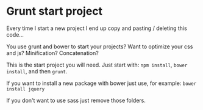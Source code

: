 # Grunt start project

Every time I start a new project I end up copy and pasting / deleting this code...


You use grunt and bower to start your projects?
Want to optimize your css and js? Minification? Concatenation?

This is the start project you will need. Just start with:
`npm install`, `bower install`, and then `grunt`.

If you want to install a new package with bower just use, for example:
`bower install jquery`

If you don't want to use sass just remove those folders.